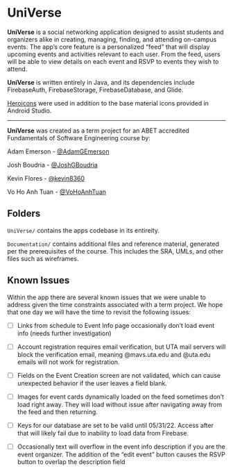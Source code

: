 # UniVerse

**UniVerse** is a social networking application designed to assist students and organizers alike in creating, managing, finding, and attending on-campus events. The app’s core feature is a personalized “feed” that will display upcoming events and activities relevant to each user. From the feed, users will be able to view details on each event and RSVP to events they wish to attend.

**UniVerse** is written entirely in Java, and its dependencies include FirebaseAuth, FirebaseStorage, FirebaseDatabase, and Glide.

[Heroicons](https://heroicons.com/) were used in addition to the base material icons provided in Android Studio.

---

**UniVerse** was created as a term project for an ABET accredited Fundamentals of Software Engineering course by:

Adam Emerson - [@AdamGEmerson](https://github.com/AdamGEmerson)

Josh Boudria - [@JoshGBoudria](https://github.com/JoshGBoudria)

Kevin Flores - [@kevin8360](https://github.com/kevin8630)

Vo Ho Anh Tuan - [@VoHoAnhTuan](https://github.com/VoHoAnhTuan)


## Folders

`UniVerse/` contains the apps codebase in its entireity.

`Documentation/` contains additional files and reference material, generated per the prerequisites of the course.  This includes the SRA, UMLs, and other files such as wireframes.


## Known Issues

Within the app there are several known issues that we were unable to address given the time constraints associated with a term project.  We hope that one day we will have the time to revisit the following issues:


- [ ] Links from schedule to Event Info page occasionally don’t load event info (needs further investigation)

- [ ] Account registration requires email verification, but UTA mail servers will block the verification email, meaning @mavs.uta.edu and @uta.edu emails will not work for registration.

- [ ] Fields on the Event Creation screen are not validated, which can cause unexpected behavior if the user leaves a field blank.

- [ ] Images for event cards dynamically loaded on the feed sometimes don’t load right away.  They will load without issue after navigating away from the feed and then returning.

- [ ] Keys for our database are set to be valid until 05/31/22.  Access after that will likely fail due to inability to load data from Firebase.

- [ ] Occasionally text will overflow in the event info description if you are the event organizer.  The addition of the “edit event” button causes the RSVP button to overlap the description field




